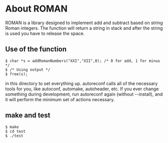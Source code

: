 # About ROMAN




ROMAN is a library designed to implement add and subtract based on 
string Roman integers. The function will return a string in stack 
and after the string is used you have to release the space. 




## Use of the function

    $ char *s = addRomanNumbers("XXI","XII",0); /* 0 for add, 1 for minus  */
    $ /* Using output */
    $ free(s);

in this directory to set everything up.  autoreconf calls all of the
necessary tools for you, like autoconf, automake, autoheader, etc.  If
you ever change something during development, run autoreconf again
(without --install), and it will perform the minimum set of actions
necessary.

## make and test

    $ make
    $ cd test
    $ ./test



